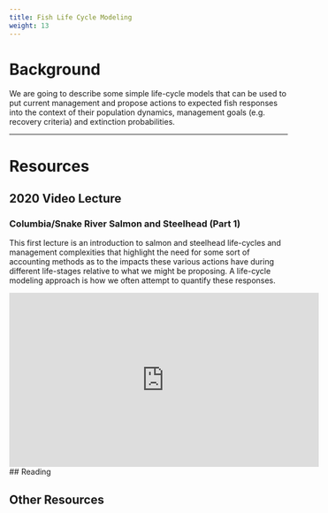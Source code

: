 ```yaml
---
title: Fish Life Cycle Modeling
weight: 13
---
```


# Background

We are going to describe some simple life-cycle models that can be used to put current management and propose actions to expected fish responses into the context of their population dynamics, management goals (e.g. recovery criteria) and extinction probabilities. 

------
# Resources
## 2020 Video Lecture
### Columbia/Snake River Salmon and Steelhead (Part 1)
This first lecture is an introduction to salmon and steelhead life-cycles and management complexities that highlight the need for some sort of accounting methods as to the impacts these various actions have during different life-stages relative to what we might be proposing. A life-cycle modeling approach is how we often attempt to quantify these responses.
<div class="responsive-embed">
<iframe width="560" height="315" src="https://www.youtube.com/embed/Tb7RapNZtfM" frameborder="0" allow="accelerometer; autoplay; encrypted-media; gyroscope; picture-in-picture" allowfullscreen></iframe>
</div>
## Reading

## Other Resources